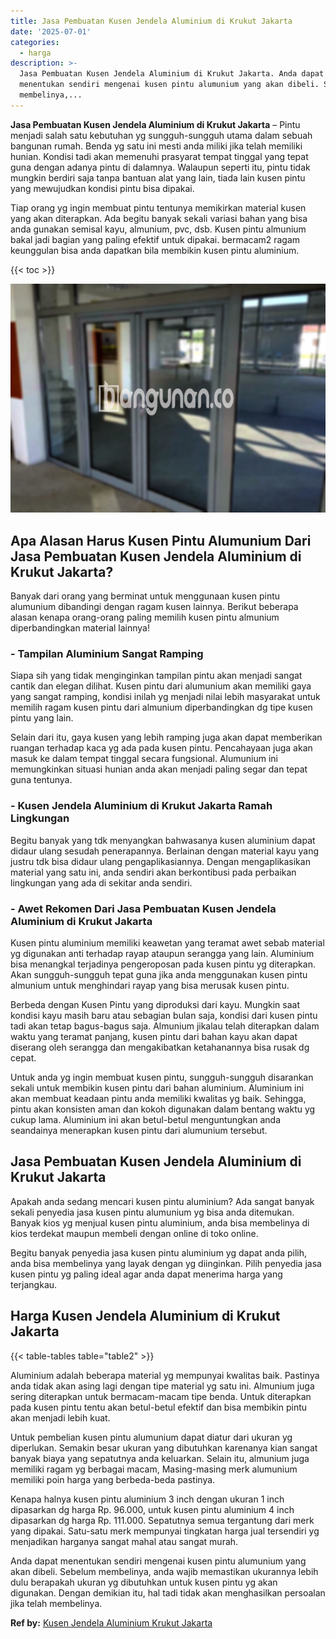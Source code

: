 ```yaml
---
title: Jasa Pembuatan Kusen Jendela Aluminium di Krukut Jakarta
date: '2025-07-01'
categories:
  - harga
description: >-
  Jasa Pembuatan Kusen Jendela Aluminium di Krukut Jakarta. Anda dapat
  menentukan sendiri mengenai kusen pintu alumunium yang akan dibeli. Sebelum
  membelinya,...
---
```


**Jasa Pembuatan Kusen Jendela Aluminium di Krukut Jakarta** – Pintu menjadi salah satu kebutuhan yg sungguh-sungguh utama dalam sebuah bangunan rumah. Benda yg satu ini mesti anda miliki jika telah memiliki hunian. Kondisi tadi akan memenuhi prasyarat tempat tinggal yang tepat guna dengan adanya pintu di dalamnya. Walaupun seperti itu, pintu tidak mungkin berdiri saja tanpa bantuan alat yang lain, tiada lain kusen pintu yang mewujudkan kondisi pintu bisa dipakai.

Tiap orang yg ingin membuat pintu tentunya memikirkan material kusen yang akan diterapkan. Ada begitu banyak sekali variasi bahan yang bisa anda gunakan semisal kayu, almunium, pvc, dsb. Kusen pintu almunium bakal jadi bagian yang paling efektif untuk dipakai. bermacam2 ragam keunggulan bisa anda dapatkan bila membikin kusen pintu aluminium.

{{< toc >}}

![Jasa Pembuatan Kusen Jendela Aluminium di Krukut Jakarta](/images/harga-kusen-jendela-alumunium-36.png)

## Apa Alasan Harus Kusen Pintu Alumunium Dari Jasa Pembuatan Kusen Jendela Aluminium di Krukut Jakarta?

Banyak dari orang yang berminat untuk menggunaan kusen pintu alumunium dibandingi dengan ragam kusen lainnya. Berikut beberapa alasan kenapa orang-orang paling memilih kusen pintu almunium diperbandingkan material lainnya!

### \- Tampilan Aluminium Sangat Ramping

Siapa sih yang tidak menginginkan tampilan pintu akan menjadi sangat cantik dan elegan dilihat. Kusen pintu dari alumunium akan memiliki gaya yang sangat ramping, kondisi inilah yg menjadi nilai lebih masyarakat untuk memilih ragam kusen pintu dari almunium diperbandingkan dg tipe kusen pintu yang lain.

Selain dari itu, gaya kusen yang lebih ramping juga akan dapat memberikan ruangan terhadap kaca yg ada pada kusen pintu. Pencahayaan juga akan masuk ke dalam tempat tinggal secara fungsional. Alumunium ini memungkinkan situasi hunian anda akan menjadi paling segar dan tepat guna tentunya.

### \- Kusen Jendela Aluminium di Krukut Jakarta Ramah Lingkungan

Begitu banyak yang tdk menyangkan bahwasanya kusen aluminium dapat didaur ulang sesudah penerapannya. Berlainan dengan material kayu yang justru tdk bisa didaur ulang pengaplikasiannya. Dengan mengaplikasikan material yang satu ini, anda sendiri akan berkontibusi pada perbaikan lingkungan yang ada di sekitar anda sendiri.

### \- Awet Rekomen Dari Jasa Pembuatan Kusen Jendela Aluminium di Krukut Jakarta

Kusen pintu aluminium memiliki keawetan yang teramat awet sebab material yg digunakan anti terhadap rayap ataupun serangga yang lain. Aluminium bisa menangkal terjadinya pengeroposan pada kusen pintu yg diterapkan. Akan sungguh-sungguh tepat guna jika anda menggunakan kusen pintu almunium untuk menghindari rayap yang bisa merusak kusen pintu.

Berbeda dengan Kusen Pintu yang diproduksi dari kayu. Mungkin saat kondisi kayu masih baru atau sebagian bulan saja, kondisi dari kusen pintu tadi akan tetap bagus-bagus saja. Almunium jikalau telah diterapkan dalam waktu yang teramat panjang, kusen pintu dari bahan kayu akan dapat diserang oleh serangga dan mengakibatkan ketahanannya bisa rusak dg cepat.

Untuk anda yg ingin membuat kusen pintu, sungguh-sungguh disarankan sekali untuk membikin kusen pintu dari bahan aluminium. Aluminium ini akan membuat keadaan pintu anda memiliki kwalitas yg baik. Sehingga, pintu akan konsisten aman dan kokoh digunakan dalam bentang waktu yg cukup lama. Aluminium ini akan betul-betul menguntungkan anda seandainya menerapkan kusen pintu dari alumunium tersebut.

## Jasa Pembuatan Kusen Jendela Aluminium di Krukut Jakarta

Apakah anda sedang mencari kusen pintu aluminium? Ada sangat banyak sekali penyedia jasa kusen pintu alumunium yg bisa anda ditemukan. Banyak kios yg menjual kusen pintu aluminium, anda bisa membelinya di kios terdekat maupun membeli dengan online di toko online.

Begitu banyak penyedia jasa kusen pintu aluminium yg dapat anda pilih, anda bisa membelinya yang layak dengan yg diinginkan. Pilih penyedia jasa kusen pintu yg paling ideal agar anda dapat menerima harga yang terjangkau.

## Harga Kusen Jendela Aluminium di Krukut Jakarta

{{< table-tables table="table2" >}}

Aluminium adalah beberapa material yg mempunyai kwalitas baik. Pastinya anda tidak akan asing lagi dengan tipe material yg satu ini. Almunium juga sering diterapkan untuk bermacam-macam tipe benda. Untuk diterapkan pada kusen pintu tentu akan betul-betul efektif dan bisa membikin pintu akan menjadi lebih kuat.

Untuk pembelian kusen pintu alumunium dapat diatur dari ukuran yg diperlukan. Semakin besar ukuran yang dibutuhkan karenanya kian sangat banyak biaya yang sepatutnya anda keluarkan. Selain itu, almunium juga memiliki ragam yg berbagai macam, Masing-masing merk alumunium memiliki poin harga yang berbeda-beda pastinya.

Kenapa halnya kusen pintu aluminium 3 inch dengan ukuran 1 inch dipasarkan dg harga Rp. 96.000, untuk kusen pintu aluminium 4 inch dipasarkan dg harga Rp. 111.000. Sepatutnya semua tergantung dari merk yang dipakai. Satu-satu merk mempunyai tingkatan harga jual tersendiri yg menjadikan harganya sangat mahal atau sangat murah.

Anda dapat menentukan sendiri mengenai kusen pintu alumunium yang akan dibeli. Sebelum membelinya, anda wajib memastikan ukurannya lebih dulu berapakah ukuran yg dibutuhkan untuk kusen pintu yg akan digunakan. Dengan demikian itu, hal tadi tidak akan menghasilkan persoalan jika telah membelinya.

**Ref by:** [Kusen Jendela Aluminium Krukut Jakarta](https://id.wikipedia.org/wiki/Kusen)
